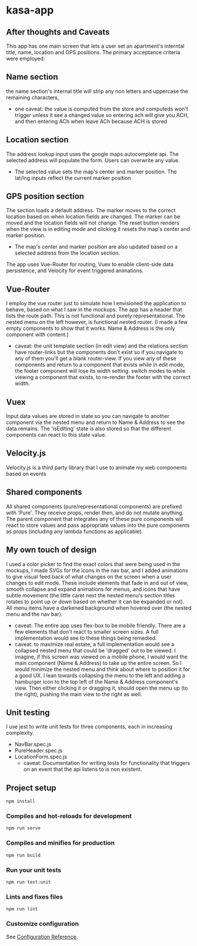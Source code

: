 # kasa-app

## After thoughts and Caveats

This app has one main screen that lets a user set an apartment's interntal title, name, location and GPS positions.
The primary acceptance criteria were employed:

## Name section

the name section's internal title will strip any non letters and uppercase the remaining characters,

- one caveat: the value is computed from the store and computeds won't trigger unless it see a changed value
  so entering ach will give you ACH, and then entering ACh when leave ACh because ACH is stored

## Location section

The address lookup input uses the google maps autocomplete api. The selected address will populate the form. Users can overwrite any value.

- The selected value sets the map's center and marker position. The lat/lng inputs reflect the current marker position

## GPS position section

The section loads a default address. The marker moves to the correct location based on when location fields are changed. The marker can
be moved and the location fields will not change. The reset button renders when the view is in editing mode and clicking it resets the map's
center and marker position.

- The map's center and marker position are also updated based on a selected address from the location section.

The app uses Vue-Router for routing, Vuex to enable client-side data persistence, and Velocity for event triggered animations.

## Vue-Router

I employ the vue router just to simulate how I envisioned the application to behave, based on what I saw in the mockups.
The app has a header that lists the route path. This is not functional and purely representational. The nested menu on the left however, is functional
nested router. (I made a few empty components to show that it works. Name & Address is the only component with content.)

- caveat: the unit template section (in edit view) and the relations section have router-links but the components don't exist so if you navigate to any of them you'll get a blank router-view. If you view any of these components and return to a component that exists while in edit mode, the footer component will lose its width setting. switch modes to while viewing a component that exists, to re-render the footer with the correct
  width.

## Vuex

Input data values are stored in state so you can navigate to another component via the nested menu and return to Name & Address to see the data remains.
The 'isEditing' state is also stored so that the different components can react to this state value.

## Velocity.js

Velocity.js is a third party library that I use to animate my web components based on events

## Shared components

All shared components (pure/representational components) are prefixed with 'Pure'. They receive props, render then, and do not mutate anything. The parent
component that integrates any of these pure components will react to store values and pass appropriate values into the pure components as props (including any lambda functions as applicable).

## My own touch of design

I used a color picker to find the exact colors that were being used in the mockups, I made SVGs for the icons in the nav bar, and I added animations to give
visual feed back of what changes on the screen when a user changes to edit mode. These include elements that fade in and out of view, smooth collapse and expand animations for menus, and icons that have subtle movement (the little caret next the nested menu's section titles rotates to point up or down based on whether it can
be expanded or not). All menu items have a darkened background when hovered over (the nested menu and the nav bar).

- caveat: The entire app uses flex-box to be mobile friendly. There are a few elements that don't react to smaller screen sizes. A full implementation would see to these things being remedied.
- caveat: to maximize real estate, a full implementation would see a collapsed nested menu that could be 'dragged' out to be viewed. I imagine, if this screen was
  viewed on a mobile phone, I would want the main component (Name & Address) to take up the entire screen. So I would minimize the nested menu and think about where
  to position it for a good UX. I lean towards collapsing the menu to the left and adding a hamburger icon to the top left of the Name & Address component's view.
  Then either clicking it or dragging it, should open the menu up (to the right), pushing the main view to the right as well.

## Unit testing

I use jest to write unit tests for three components, each in increasing complexity.

- NavBar.spec.js
- PureHeader.spec.js
- LocationForm.spec.js
  - caveat: Documentation for writing tests for functionality that triggers on an event that the api listens to is non existent.

## Project setup

```
npm install
```

### Compiles and hot-reloads for development

```
npm run serve
```

### Compiles and minifies for production

```
npm run build
```

### Run your unit tests

```
npm run test:unit
```

### Lints and fixes files

```
npm run lint
```

### Customize configuration

See [Configuration Reference](https://cli.vuejs.org/config/).
